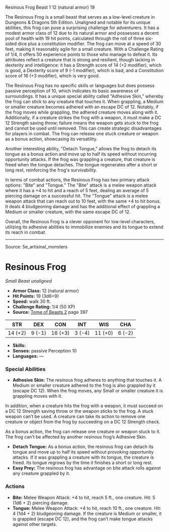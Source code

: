 <MonsterName/>Resinous Frog</MonsterName>
<CreatureType/>Beast</CreatureType>
<CR/>1</CR>
<AC/>12 (natural armor)</AC>
<HP/>19</HP>
<summary>The Resinous Frog is a small beast that serves as a low-level creature in Dungeons & Dragons 5th Edition. Unaligned and notable for its unique abilities, this frog can pose a surprising challenge for adventurers. It has a modest armor class of 12 due to its natural armor and possesses a decent pool of health with 19 hit points, calculated through the roll of three six-sided dice plus a constitution modifier. The frog can move at a speed of 30 feet, making it reasonably agile for a small creature. With a Challenge Rating of 1/4, it offers 50 experience points to those who manage to defeat it. Its attributes reflect a creature that is strong and resilient, though lacking in dexterity and intelligence: it has a Strength score of 14 (+2 modifier), which is good, a Dexterity score of 9 (-1 modifier), which is bad, and a Constitution score of 16 (+3 modifier), which is very good. </summary>

<detail>

The Resinous Frog has no specific skills or languages but does possess passive perception of 10, which indicates its basic awareness of surroundings. It has a unique special ability called "Adhesive Skin," whereby the frog can stick to any creature that touches it. When grappling, a Medium or smaller creature becomes adhered with an escape DC of 12. Notably, if the frog moves while grappling, the adhered creature moves along with it. Additionally, if a creature strikes the frog with a weapon, it must make a DC 12 Strength saving throw; failure means the weapon gets stuck to the frog and cannot be used until removed. This can create strategic disadvantages for players in combat. The frog can release one stuck creature or weapon as a bonus action, showcasing its versatility.

Another interesting ability, "Detach Tongue," allows the frog to detach its tongue as a bonus action and move up to half its speed without incurring opportunity attacks. If the frog was grappling a creature, that creature is freed when the tongue detaches. The tongue regenerates after a short or long rest, reinforcing the frog's survivability.

In terms of combat actions, the Resinous Frog has two primary attack options: "Bite" and "Tongue." The "Bite" attack is a melee weapon attack where it has a +4 to hit and a reach of 5 feet, dealing an average of 5 piercing damage on a successful hit. The "Tongue" attack is a melee weapon attack that can reach out to 10 feet, with the same +4 to hit bonus. It deals 4 bludgeoning damage and has the additional effect of grappling a Medium or smaller creature, with the same escape DC of 12. 

Overall, the Resinous Frog is a clever opponent for low-level characters, utilizing its adhesive abilities to immobilize enemies and its tongue to extend its reach in combat.</detail>



---

Source: 5e_artisinal_monsters

# Resinous Frog

*Small* *Beast* *unaligned*

- **Armor Class:** 12 (natural armor)
- **Hit Points:** 19 (3d6+9)
- **Speed:** walk 30 ft.
- **Challenge Rating:** 1/4 (50 XP)
- **Source:** [Tome of Beasts 2](https://koboldpress.com/kpstore/product/tome-of-beasts-2-for-5th-edition) page 397

| STR | DEX | CON | INT | WIS | CHA |
| --- | --- | --- | --- | --- | --- |
| 14 (+2) | 9 (-1) | 16 (+3) | 3 (-4) | 11 (+0) | 6 (-2) |

- **Skills:** 
- **Senses:** passive Perception 10
- **Languages:** —

### Special Abilities

- **Adhesive Skin:** The resinous frog adheres to anything that touches it. A Medium or smaller creature adhered to the frog is also grappled by it (escape DC 12). When the frog moves, any Small or smaller creature it is grappling moves with it.

In addition, when a creature hits the frog with a weapon, it must succeed on a DC 12 Strength saving throw or the weapon sticks to the frog. A stuck weapon can’t be used. A creature can take its action to remove one creature or object from the frog by succeeding on a DC 12 Strength check.

As a bonus action, the frog can release one creature or weapon stuck to it. The frog can’t be affected by another resinous frog’s Adhesive Skin.
- **Detach Tongue:** As a bonus action, the resinous frog can detach its tongue and move up to half its speed without provoking opportunity attacks. If it was grappling a creature with its tongue, the creature is freed. Its tongue regrows by the time it finishes a short or long rest.
- **Easy Prey:** The resinous frog has advantage on bite attack rolls against any creature grappled by it.

### Actions

- **Bite:** Melee Weapon Attack: +4 to hit, reach 5 ft., one creature. Hit: 5 (1d6 + 2) piercing damage.
- **Tongue:** Melee Weapon Attack: +4 to hit, reach 10 ft., one creature. Hit: 4 (1d4 + 2) bludgeoning damage. If the creature is Medium or smaller, it is grappled (escape DC 12), and the frog can’t make tongue attacks against other targets.




